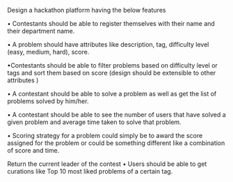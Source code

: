 Design a hackathon platform having the below features

• Contestants should be able to register themselves with their name and their
department name.

• A problem should have attributes like description, tag, difficulty level (easy, medium, hard), score.

•Contestants should be able to filter problems based on difficulty level or tags and sort them based on score (design should be extensible to other attributes )

• A contestant should be able to solve a problem as well as get the list of problems solved by him/her.

• A contestant should be able to see the number of users that have solved a given problem and average time taken to solve that problem.

• Scoring strategy for a problem could simply be to award the score assigned for the problem or could be something different like a combination of score and time.

Return the current leader of the contest
• Users should be able to get curations like Top 10 most liked problems of a certain tag.
